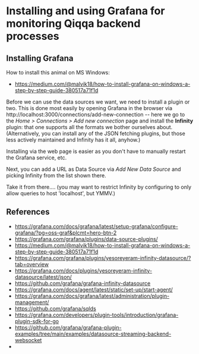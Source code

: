 # Installing and using Grafana for monitoring Qiqqa backend processes

## Installing Grafana

How to install this animal on MS Windows:

- https://medium.com/@malvik18/how-to-install-grafana-on-windows-a-step-by-step-guide-380517a71f1d

Before we can use the data sources we want, we need to install a plugin or two. 
This is done most easily by opening Grafana in the browser via http://localhost:3000/connections/add-new-connection -- here we go to the *Home > Connections > Add new connection* page and install the **Infinity** plugin: that one supports all the formats we bother ourselves about. (Alternatively, you can install any of the JSON fetching plugins, but those less actively maintained and Infinity has it all, anyhow.)

Installing via the web page is easier as you don't have to manually restart the Grafana service, etc.

Next, you can add a URL as Data Source via *Add New Data Source* and picking Infinity from the list shown there.

Take it from there.... (you may want to restrict Infinity by configuring to only allow queries to host 'localhost', but YMMV.)



## References

- https://grafana.com/docs/grafana/latest/setup-grafana/configure-grafana/?pg=oss-graf&plcmt=hero-btn-2
- https://grafana.com/grafana/plugins/data-source-plugins/
- https://medium.com/@malvik18/how-to-install-grafana-on-windows-a-step-by-step-guide-380517a71f1d
- https://grafana.com/grafana/plugins/yesoreyeram-infinity-datasource/?tab=overview
- https://grafana.com/docs/plugins/yesoreyeram-infinity-datasource/latest/json/
- https://github.com/grafana/grafana-infinity-datasource
- https://grafana.com/docs/agent/latest/static/set-up/start-agent/
- https://grafana.com/docs/grafana/latest/administration/plugin-management/
- https://github.com/grafana/sqlds
- https://grafana.com/developers/plugin-tools/introduction/grafana-plugin-sdk-for-go
- https://github.com/grafana/grafana-plugin-examples/tree/main/examples/datasource-streaming-backend-websocket
- 
